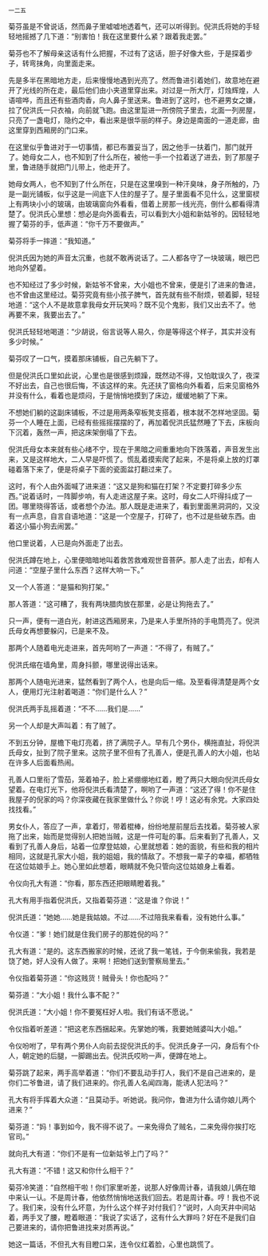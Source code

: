     一二五 

   菊芬虽是不曾说话，然而鼻子里嘘嘘地透着气，还可以听得到。倪洪氏将她的手轻轻地摇撼了几下道：“别害怕！我在这里要什么紧？跟着我走罢。”

   菊芬也不了解母亲这话有什么把握，不过有了这话，胆子好像大些，于是探着步子，转弯抹角，向里面走来。

   先是多半在黑暗地方走，后来慢慢地遇到光亮了。然而鲁进引着她们，故意地在避开了光线的所在走，最后他们由小夹道里穿出来。对过是一所大厅，灯烛辉煌，人语喧哗，而且还有些酒肉香，向人鼻子里送来。鲁进到了这时，也不避男女之嫌，拉了倪洪氏一只衣袖，向前就飞跑。由这里踅进一所傍院子里去，北面一列房屋，只亮了一盏电灯，隐约之中，看出来是很华丽的样子。身边是南面的一道走廊，由这里穿到西厢房的门口来。

   在这里似乎鲁进对于一切事情，都已布置妥当了，因之他手一扶着门，那门就开了。她母女二人，也不知到了什么所在，被他一手一个拉着送了进去，到了那屋子里，鲁进随手就把门儿带上，他走开了。

   她母女两人，也不知到了什么所在，只是在这里嗅到一种汗臭味，身子所触的，乃是一副光铺板，似乎这是一间底下人住的屋子了。屋子里面看不见什么，这里窗棂上有两块小小的玻璃，由玻璃窗向外看看，借着上房那一线光亮，倒什么都看得清楚了。倪洪氏心里想：想必是向外面看去，可以看到大小姐和新姑爷的。因轻轻地握了菊芬的手，低声道：“你千万不要做声。”

   菊芬将手一摔道：“我知道。”

   倪洪氏因为她的声音太沉重，也就不敢再说话了。二人都各守了一块玻璃，眼巴巴地向外望着。

   也不知经过了多少时候，新姑爷不曾来，大小姐也不曾来，便是引了进来的鲁进，也不曾由这里经过。菊芬究竟有些小孩子脾气，首先就有些不耐烦，顿着脚，轻轻地道：“这个人不是故意拿我母女开玩笑吗？既不见个鬼影，我们又出去不了。他再要不来，我要出去了。”

   倪洪氏轻轻地喝道：“少胡说，俗言说等人易久，你是等得这个样子，其实并没有多少时候。”

   菊芬叹了一口气，摸着那床铺板，自己先躺下了。

   但是倪洪氏口里如此说，心里也是很感到烦躁，既然动不得，又怕耽误久了，夜深不好出去，自己也很后悔，不该这样的来。先还扶了窗格向外看着，后来见窗格外并没有什么，看着也是烦闷，于是悄悄地摸到了床边，缓缓地躺了下来。

   不想她们躺的这副床铺板，不过是用两条窄板凳支搭着，根本就不怎样地坚固。菊芬一个人睡在上面，已经有些摇摇摆摆的了，再加着倪洪氏猛然睡了下去，床板向下沉着，轰然一声，把这床架倒塌了下去。

   倪洪氏母女本来就有些心绪不宁，现在于黑暗之间重重地向下跌落着，声音发生出来，又是这样地大，二人早是吓慌了。慌乱着摸索爬了起来，不是将桌上放的灯罩碰着落下来了，便是将桌子下面的瓷面盆打翻过来了。

   这时，有个人由外面喊了进来道：“这又是狗和猫在打架？不定要打碎多少东西。”说着话时，一阵脚步响，有人走进这屋子来。这时，母女二人吓得抖成了一团。哪里晓得答话，或者想个办法。那人既是走进来了，看到里面黑洞洞的，又没有一点声息，自言自语地道：“这是一个空屋子，打碎了，也不过是些破东西。由着这小猫小狗去闹罢。”

   他口里说着，人已是向外面走了出去。

   倪洪氏蹲在地上，心里便暗暗地叫着救苦救难观世音菩萨。那人走了出去，却有人问道：“空屋子里什么东西？这样大响一下。”

   又一个人答道：“是猫和狗打架。”

   那人答道：“这可糟了，我有两块腊肉放在那里，必是让狗拖去了。”

   只一声，便有一道白光，射进这西厢房来，乃是来人手里所持的手电筒亮了。倪洪氏母女再想要躲闪，已是来不及。

   那两个人随着电光走进来，首先呵哟了一声道：“不得了，有贼了。”

   倪洪氏缩在墙角里，周身抖颤，哪里说得出话来。

   那两个人随电光进来，猛然看到了两个人，也是向后一缩。及至看得清楚是两个女人，便用灯光注射着喝道：“你们是什么人？”

   倪洪氏两手乱摇着道：“不不……我们是……”

   另一个人却是大声叫着：有了贼了。

   不到五分钟，屋檐下电灯亮着，挤了满院子人。早有几个男仆，横拖直扯，将倪洪氏母女，扯到了院子里来。这院子里不但有了孔善人，便是孔善人的大小姐，也站在许多人后面看热闹。

   孔善人口里衔了雪茄，笼着袖子，脸上紧绷绷地红着，瞪了两只大眼向倪洪氏母女望着。在电灯光下，他将倪洪氏看清楚了，啊哟了一声道：“这还了得！你不是住我屋子的倪家的吗？你深夜藏在我家里做什么？你说！哼！这必有余党。大家四处找找看。”

   男女仆人，答应了一声，拿着灯，带着棍棒，纷纷地屋前屋后去找着。菊芬被人家拖了出来，始而是觉得别人把她当贼，这是一件可耻的事。后来看到了孔善人，又看到了孔善人身后，站着一位摩登姑娘，心里就想着：她的面貌，有些和我的相片相同，这就是孔家大小姐，我的姐姐，我的情敌了。不想我一辈子的幸福，都牺牲在这位姑娘手上。她心里如此想着，眼睛就不免只管向这位姑娘身上看着。

   令仪向孔大有道：“你看，那东西还把眼睛瞪着我。”

   孔大有用手指着倪洪氏，又指着菊芬道：“这是谁？你说！”

   倪洪氏道：“她她……她是我姑娘。不过……不过陪我来看看，没有她什么事。”

   令仪道：“爹！她们就是住我们房子的那姓倪的吗？”

   孔大有道：“是的。这东西搬家的时候，还讹了我一笔钱，于今倒来偷我，我若是饶了她，好人没有人做了。来啊！把她们送到警察局里去。”

   令仪指着菊芬道：“你这贱货！贼骨头！你也配吗？”

   菊芬道：“大小姐！我什么事不配？”

   倪洪氏道：“大小姐！你不要冤枉好人啦。我们有话不愿说。”

   令仪指着听差道：“把这老东西捆起来。先掌她的嘴，我要她贼婆叫大小姐。”

   令仪吩咐了，早有两个男仆人向前去捉倪洪氏的手。倪洪氏身子一闪，身后有个仆人，朝定她的后腿，一脚踢出去。倪洪氏哎哟一声，便蹲在地上。

   菊芬跳了起来，两手高举着道：“你们不要乱动手打人，我们不是自己进来的，是你们二爷鲁进，请了我们进来的。你孔善人名闻四海，能诱人犯法吗？”

   孔大有将手挥着大众道：“且莫动手。听她说。我问你，鲁进为什么请你娘儿两个进来？”

   菊芬道：“妈！事到如今，我不得不说了。一来免得负了贼名，二来免得你挨打吃官司。”

   就向孔大有道：“你们不是有一位新姑爷上门了吗？”

   孔大有道：“不错！这又和你什么相干？”

   菊芬冷笑道：“自然相干啦！你们家里听差，说那人好像周计春，请我娘儿俩在暗中来认一认。不是周计春，他依然悄悄地送我们回去。若是周计春。哼！我也不说了。我们来，没有什么坏意，为什么这个样子对付我们？”说时，人向天井中间站着，两手叉了腰，瞪着眼道：“我说了实话了，这有什么大罪吗？好在不是我们自己要进来的，请你把鲁进找来对质再说。”

   她这一篇话，不但孔大有目瞪口呆，连令仪红着脸，心里也跳慌了。

